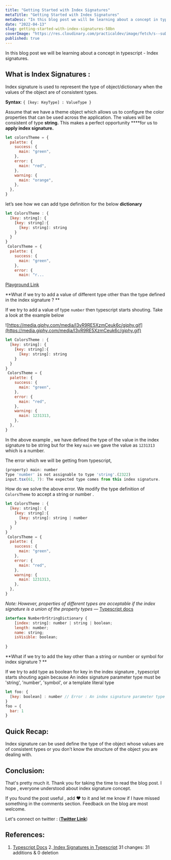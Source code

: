 ```yaml
---
title: "Getting Started with Index Signatures"
metaTitle: "Getting Started with Index Signatures"
metaDesc: "In this blog post we will be learning about a concept in typescript - Index signatures.           ..."
date: "2022-04-13"
slug: getting-started-with-index-signatures-58bn
coverImage: "https://res.cloudinary.com/practicaldev/image/fetch/s--suDdD0XS--/c_imagga_scale,f_auto,fl_progressive,h_420,q_auto,w_1000/https://dev-to-uploads.s3.amazonaws.com/uploads/articles/dlz0kcoq2xzh3qw0bwq4.png"
published: true
---
```


In this blog post we will be learning about a concept in typescript - Index signatures. 

## What is **Index Signatures :**

Index signature is used to represent the type of object/dictionary when the values of the object are of consistent types. 

**Syntax**:  `{ [key: KeyType] : ValueType }`

Assume that we have a theme object which allows us to configure the color properties that can be used across the application. The values will be consistent of type **string.** This makes a perfect opportunity  ****for us to **apply index signature.** 

```jsx
let colorsTheme = {
  palette: {
    success: {
      main: "green",
    },
    error: {
      main: "red",
    },
    warning: {
      main: "orange",
    },
  },
}
```

let’s see how we can add type definition for the below **dictionary** 

```jsx
let ColorsTheme : {
  [key: string]: {
    [key: string]:{
      [key: string]: string
    }
  }
}
 ColorsTheme = {
  palette: {
    success: {
      main: "green",
    },
    error: {
      main: "r...
```

[Playground Link](https://www.typescriptlang.org/play?#code/DYUwLgBAwg9sMCcDOAVAFiAtiCAuCA3gFAQQDaA1iAJ75JgICWAdgOYC6+xpplNdDFh1zcevKrQj0mbTlMFsSPAL5LVqkrHjJ0WHAF5CSgA4BDUGDAguS0kgCuAY0cgkSG2NKZTLfACJWBBAQZj8AGlsIZQixEAQERA9Pb18IPyCAE3DI6MiAd1MEZiEksRTmf0RTNhBssVzSXNUgA)

**What if we try to add a value of different type other than the type defined in the index signature ?
** <br/>

If we try to add a value of type `number` then typescript starts shouting. Take a look at the example below

![https://media.giphy.com/media/l3vR9RE5XzmCeuk6c/giphy.gif](https://media.giphy.com/media/l3vR9RE5XzmCeuk6c/giphy.gif)

```jsx
let ColorsTheme : {
  [key: string]: {
    [key: string]:{
      [key: string]: string
    }
  }
}
 ColorsTheme = {
  palette: {
    success: {
      main: "green",
    },
    error: {
      main: "red",
    },
    warning: {
      main: 1231313,
    },
  },
}
```

In the above example , we have defined the type of the value in the index signature to be string but for the key `main` we gave the value as `1231313` which is a number. 

The error which we will be getting from typescript,

```jsx
(property) main: number
Type 'number' is not assignable to type 'string'.(2322)
input.tsx(61, 7): The expected type comes from this index signature.
```


How do we solve the above error.  We modify the type definition of `ColorsTheme` to accept a string or number . 

```jsx
let ColorsTheme : {
  [key: string]: {
    [key: string]:{
      [key: string]: string | number 
    }
  }
}
 ColorsTheme = {
  palette: {
    success: {
      main: "green",
    },
    error: {
      main: "red",
    },
    warning: {
      main: 1231313,
    },
  },
}
```

*Note: However, properties of different types are acceptable if the index signature is a union of the property types —* [Typescript docs](https://www.typescriptlang.org/docs/handbook/2/objects.html#index-signatures)

```jsx
interface NumberOrStringDictionary {
	[index: string]: number | string | boolean;
	length: number; 
	name: string; 
	isVisible: boolean; 
	
}
```

**What if we try to add the key other than a string or number or symbol for index signature ?
** <br/>

If we try to add type as boolean for key in the index signature , typescript starts shouting again because An index signature parameter type must be 'string', 'number', 'symbol', or a template literal type

```jsx
let foo: {
  [key: boolean] : number // Error : An index signature parameter type must be 'string', 'number', 'symbol', or a template literal type
} 
foo = {
  bar: 1
}
```

## Quick Recap:

Index signature can be used define the type of the object whose values are of consistent types or you don’t know the structure of the object you are dealing with. 

## Conclusion:

That's pretty much it. Thank you for taking the time to read the blog post. I hope , everyone understood about index signature concept. 

If you found the post useful , add ❤️ to it and let me know if I have missed something in the comments section. Feedback on the blog are most welcome.

Let's connect on twitter : (**[Twitter Link](https://twitter.com/karthik_coder)**)

## References:

1. [Typescript Docs](https://www.typescriptlang.org/docs/handbook/2/objects.html#index-signatures)
2.[ Index Signatures in Typescript](https://dmitripavlutin.com/typescript-index-signatures/)
 31 changes: 31 additions & 0 deletion